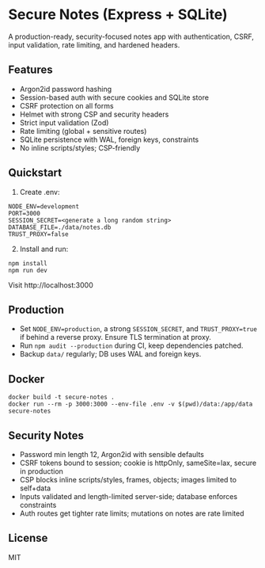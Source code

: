 # Secure Notes (Express + SQLite)

A production-ready, security-focused notes app with authentication, CSRF, input validation, rate limiting, and hardened headers.

## Features

- Argon2id password hashing
- Session-based auth with secure cookies and SQLite store
- CSRF protection on all forms
- Helmet with strong CSP and security headers
- Strict input validation (Zod)
- Rate limiting (global + sensitive routes)
- SQLite persistence with WAL, foreign keys, constraints
- No inline scripts/styles; CSP-friendly

## Quickstart

1. Create .env:

```
NODE_ENV=development
PORT=3000
SESSION_SECRET=<generate a long random string>
DATABASE_FILE=./data/notes.db
TRUST_PROXY=false
```

2. Install and run:

```
npm install
npm run dev
```

Visit http://localhost:3000

## Production

- Set `NODE_ENV=production`, a strong `SESSION_SECRET`, and `TRUST_PROXY=true` if behind a reverse proxy. Ensure TLS termination at proxy.
- Run `npm audit --production` during CI, keep dependencies patched.
- Backup `data/` regularly; DB uses WAL and foreign keys.

## Docker

```
docker build -t secure-notes .
docker run --rm -p 3000:3000 --env-file .env -v $(pwd)/data:/app/data secure-notes
```

## Security Notes

- Password min length 12, Argon2id with sensible defaults
- CSRF tokens bound to session; cookie is httpOnly, sameSite=lax, secure in production
- CSP blocks inline scripts/styles, frames, objects; images limited to self+data
- Inputs validated and length-limited server-side; database enforces constraints
- Auth routes get tighter rate limits; mutations on notes are rate limited

## License

MIT
